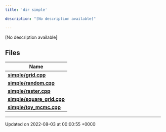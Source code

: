 ```yaml
---
title: 'dir simple'

description: "[No description available]"

---
```







[No description available]

## Files

| Name           |
| -------------- |
| **[simple/grid.cpp](/documentation/code/gambit_sphinx/files/grid_8cpp/#file-grid.cpp)**  |
| **[simple/random.cpp](/documentation/code/gambit_sphinx/files/random_8cpp/#file-random.cpp)**  |
| **[simple/raster.cpp](/documentation/code/gambit_sphinx/files/raster_8cpp/#file-raster.cpp)**  |
| **[simple/square_grid.cpp](/documentation/code/gambit_sphinx/files/square__grid_8cpp/#file-square-grid.cpp)**  |
| **[simple/toy_mcmc.cpp](/documentation/code/gambit_sphinx/files/toy__mcmc_8cpp/#file-toy-mcmc.cpp)**  |






-------------------------------

Updated on 2022-08-03 at 00:00:55 +0000
